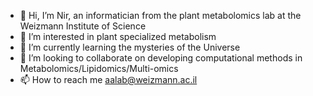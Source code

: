 - 👋 Hi, I’m Nir, an informatician from the plant metabolomics lab at the Weizmann Institute of Science
- 👀 I’m interested in plant specialized metabolism 
- 🌱 I’m currently learning the mysteries of the Universe
- 💞️ I’m looking to collaborate on developing computational methods in Metabolomics/Lipidomics/Multi-omics
- 📫 How to reach me aalab@weizmann.ac.il

<!---
AharoniLab/AharoniLab is a ✨ special ✨ repository because its `README.md` (this file) appears on your GitHub profile.
You can click the Preview link to take a look at your changes.
--->
